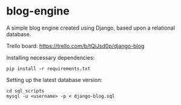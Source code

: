 # blog-engine
A simple blog engine created using Django, based upon a relational database.

Trello board: https://trello.com/b/tQiJsd0p/django-blog

Installing necessary dependencies:

	pip install -r requirements.txt

Setting up the latest database version:

	cd sql_scripts
	mysql -u <username> -p < django-blog.sql